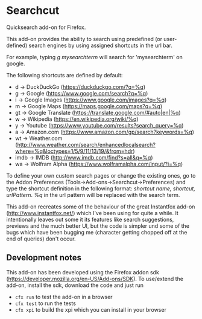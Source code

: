# Searchcut
Quicksearch add-on for Firefox.

This add-on provides the ability to search using predefined (or user-defined) search engines by using assigned shortcuts in the url bar. 

For example, typing *g mysearchterm* will search for 'mysearchterm' on google. 

The following shortcuts are defined by default:

* d -> DuckDuckGo (https://duckduckgo.com/?q=%q)
* g -> Google (https://www.google.com/search?q=%q)
* i -> Google Images (https://www.google.com/images?q=%q)
* m -> Google Maps (https://maps.google.com/maps?q=%q)
* gt -> Google Translate (https://translate.google.com/#auto|en|%q)
* w -> Wikipedia (https://en.wikipedia.org/wiki/%q)
* y -> Youtube (https://www.youtube.com/results?search_query=%q)
* a -> Amazon.com (https://www.amazon.com/gp/search?keywords=%q)
* wt -> Weather.com (http://www.weather.com/search/enhancedlocalsearch?where=%q&loctypes=1/5/9/11/13/19/&from=hdr)
* imdb -> IMDB (http://www.imdb.com/find?s=all&q=%q)
* wa -> Wolfram Alpha (https://www.wolframalpha.com/input/?i=%q)

To define your own custom search pages or change the existing ones, go to the Addon Preferences (Tools->Add-ons->Searchcut->Preferences) and type the shortcut definition in the following format: *shortcut name, shortcut, urlPattern*. *%q* in the url pattern will be replaced with the search term.

This add-on recreates some of the behaviour of the great Instantfox add-on (http://www.instantfox.net/) which I've been using for quite a while. It intentionally leaves out some it its features like search suggestions, previews and the much better UI, but the code is simpler und some of the bugs which have been bugging me (character getting chopped off at the end of queries) don't occur.

## Development notes

This add-on has been developed using the Firefox addon sdk (https://developer.mozilla.org/en-US/Add-ons/SDK). To use/extend the add-on, install the sdk, download the code and just run
* ```cfx run``` to test the add-on in a browser
* ```cfx test``` to run the tests
* ```cfx xpi``` to build the xpi which you can install in your browser